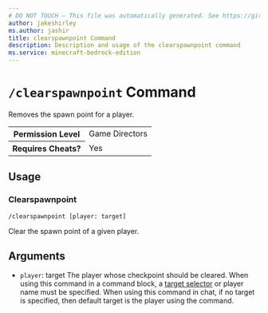 ```yaml
---
# DO NOT TOUCH — This file was automatically generated. See https://github.com/mojang/minecraftapidocsgenerator to modify descriptions, examples, etc.
author: jakeshirley
ms.author: jashir
title: clearspawnpoint Command
description: Description and usage of the clearspawnpoint command
ms.service: minecraft-bedrock-edition
---
```

# `/clearspawnpoint` Command
Removes the spawn point for a player.

<table>
  <tr>
    <th>Permission Level</th>
    <td>Game Directors</td>
  </tr>
  <tr>
    <th>Requires Cheats?</th>
    <td>Yes</td>
  </tr>
</table>

## Usage
### Clearspawnpoint
`/clearspawnpoint [player: target]`

Clear the spawn point of a given player.

## Arguments
- `player`: target
The player whose checkpoint should be cleared. When using this command in a command block, a [target selector](https://learn.microsoft.com/minecraft/creator/documents/commandsintroduction#target-selectors) or player name must be specified. When using this command in chat, if no target is specified, then default target is the player using the command.
